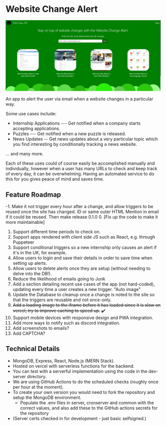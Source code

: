 # Website Change Alert

<img src="Main_Screen.png" alt="The Main Screen of the Applicaon /">

An app to alert the user via email when a website changes in a particular way.

Some use cases include:
- Internship Applications --- Get notified when a company starts accepting applications.
- Puzzles --- Get notified when a new puzzle is released.
- News Updates -- Get news updates about a very particular topic which you find interesting by conditionally tracking a news website.

... and many more.

Each of these uses could of course easily be accomplished manually and individually, however when a user has many URLs to check and keep track of every day, it can be overwhelming. Having an automated service to do this for you gives peace of mind and saves time. 

## Feature Roadmap
-1. Make it not trigger every hour after a change, and allow triggers to be reused once the site has changed.
    ID or same outer HTML
    Mention in email if it could be reused.
    Then make release 0.1.0
0. [Fix up the code to make it more maintainable]
1. Support different time periods to check on.
2. Support apps rendered with client side JS such as React, e.g. through Puppeteer
3. Support conditional triggers so a new internship only causes an alert if it's in the UK, for example.
4. Allow users to login and save their details in order to save time when setting up alerts.
5. Allow users to delete alerts once they are setup (without needing to delve into the DB!).
6. Reduce the likelihood of emails going to Junk
7. Add a section detailing recent use cases of the app (not hard-coded), updating every time a user creates a new trigger.
    "Auto image"
8. Update the Database to cleanup once a change is noted to the site so that the triggers are reusable and not once-only. 
9. ~~Add a loading image to the iframe before it has loaded since it is slow on vercel; try to improve caching to speed up.~~ ✔️
10. Support mobile devices with responsive design and PWA integration.
11. Add more ways to notify such as discord integration.
12. Add screenshots to emails?
13. Add CAPTCHA?

## Technical Details
- MongoDB, Express, React, Node.js (MERN Stack).
- Hosted on vercel with serverless functions for the backend.
- You can test with a serverful implementation using the code in the dev-server directory.
- We are using GitHub Actions to do the scheduled checks (roughly once per hour at the moment).
- To create your own version you would need to fork the repository and setup the MongoDB environment.
    - Populate the .env files in server, cronserver and common with the correct values, and also add these to the GitHub actions secrets for the repository
- (Server certs checked in for development - just basic selfsigned.)
